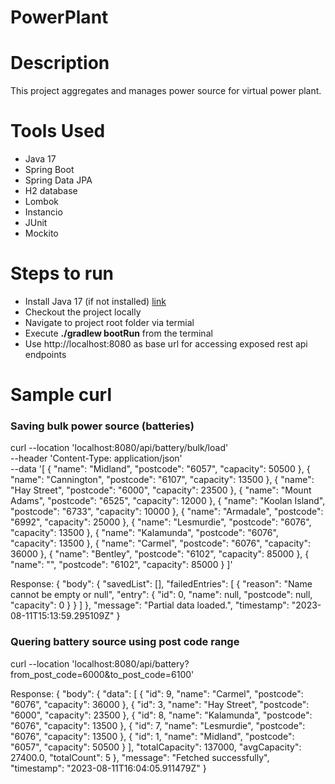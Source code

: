 # PowerPlant

# Description
This project aggregates and manages power source for virtual power plant.

# Tools Used
- Java 17
- Spring Boot
- Spring Data JPA
- H2 database
- Lombok
- Instancio
- JUnit
- Mockito

# Steps to run
- Install Java 17 (if not installed) [link]([url](https://learn.microsoft.com/en-us/java/openjdk/install)https://learn.microsoft.com/en-us/java/openjdk/install)
- Checkout the project locally
- Navigate to project root folder via termial
- Execute **./gradlew bootRun** from the terminal
- Use http://localhost:8080 as base url for accessing exposed rest api endpoints

# Sample curl
### Saving bulk power source (batteries)
curl --location 'localhost:8080/api/battery/bulk/load' \
--header 'Content-Type: application/json' \
--data '[
    {
        "name": "Midland",
        "postcode": "6057",
        "capacity": 50500
    },
    {
        "name": "Cannington",
        "postcode": "6107",
        "capacity": 13500
    },
    {
        "name": "Hay Street",
        "postcode": "6000",
        "capacity": 23500
    },
    {
        "name": "Mount Adams",
        "postcode": "6525",
        "capacity": 12000
    },
    {
        "name": "Koolan Island",
        "postcode": "6733",
        "capacity": 10000
    },
    {
        "name": "Armadale",
        "postcode": "6992",
        "capacity": 25000
    },
    {
        "name": "Lesmurdie",
        "postcode": "6076",
        "capacity": 13500
    },
    {
        "name": "Kalamunda",
        "postcode": "6076",
        "capacity": 13500
    },
    {
        "name": "Carmel",
        "postcode": "6076",
        "capacity": 36000
    },
    {
        "name": "Bentley",
        "postcode": "6102",
        "capacity": 85000
    },
    {
        "name": "",
        "postcode": "6102",
        "capacity": 85000
    }
]'

Response: {
    "body": {
        "savedList": [],
        "failedEntries": [
            {
                "reason": "Name cannot be empty or null",
                "entry": {
                    "id": 0,
                    "name": null,
                    "postcode": null,
                    "capacity": 0
                }
            }
        ]
    },
    "message": "Partial data loaded.",
    "timestamp": "2023-08-11T15:13:59.295109Z"
}


### Quering battery source using post code range
curl --location 'localhost:8080/api/battery?from_post_code=6000&to_post_code=6100'

Response: {
    "body": {
        "data": [
            {
                "id": 9,
                "name": "Carmel",
                "postcode": "6076",
                "capacity": 36000
            },
            {
                "id": 3,
                "name": "Hay Street",
                "postcode": "6000",
                "capacity": 23500
            },
            {
                "id": 8,
                "name": "Kalamunda",
                "postcode": "6076",
                "capacity": 13500
            },
            {
                "id": 7,
                "name": "Lesmurdie",
                "postcode": "6076",
                "capacity": 13500
            },
            {
                "id": 1,
                "name": "Midland",
                "postcode": "6057",
                "capacity": 50500
            }
        ],
        "totalCapacity": 137000,
        "avgCapacity": 27400.0,
        "totalCount": 5
    },
    "message": "Fetched successfully",
    "timestamp": "2023-08-11T16:04:05.911479Z"
}
